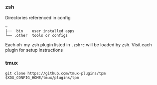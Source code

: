 ### zsh

Directories referenced in config
```
~
├──  bin    user installed apps
└── .other  tools or configs
```

Each oh-my-zsh plugin listed in `.zshrc` will be loaded by zsh. Visit each plugin for setup instructions


### tmux

```
git clone https://github.com/tmux-plugins/tpm $XDG_CONFIG_HOME/tmux/plugins/tpm
```
